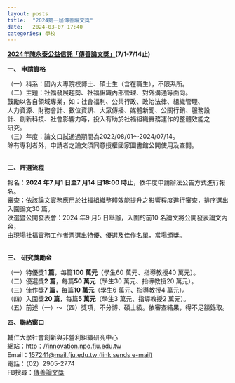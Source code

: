 ```yaml
---
layout: posts
title:  "2024第一屆傳善論文獎"
date:   2024-03-07 17:40
categories: 學校
---
```


**[2024年陳永泰公益信託「傳善論文獎」](https://www.auroratrust.org.tw/?page=news&id=20&aid=488#list)(7/1-7/14止)**

**一、 申請資格**

  
（一）科系：國內大專院校博士、碩士生（含在職生），不限系所。  
（二）主題：社福發展趨勢、社福組織內部管理、對外溝通等面向。  
鼓勵以各自領域專業，如：社會福利、公共行政、政治法律、組織管理、  
人力資源、財務會計、數位資訊、大眾傳播、媒體新聞、公關行銷、服務設  
計、創新科技、社會影響力等，投入有助於社福組織實務運作的整體效能之  
研究。  
（三）年度：論文口試通過期間為2022/08/01〜2024/07/14。  
除有專利者外，申請者之論文須同意授權國家圖書館公開使用及查閱。  
 

**二、評選流程**

  
報名：**2024 年7 月1 日至7 月14 日18:00 時止**，依年度申請辦法公告方式進行報名。  
審查：依該論文實務應用於社福組織整體效能提升之影響程度進行審查，排序選出  
入圍論文30 篇。  
決選暨公開發表會：2024 年9 月5 日舉辦，入圍的前10 名論文將公開發表論文內容，  
由現場社福實務工作者票選出特優、優選及佳作名單，當場頒獎。  
 

**三、 研究獎勵金**

  
（一）特優獎**1 篇**，每篇**100 萬元**（學生60 萬元、指導教授40 萬元）。  
（二）優選獎**2 篇**，每篇**50 萬元**（學生30 萬元、指導教授20 萬元）。  
（三）佳作獎**7 篇**，每篇**10 萬元**（學生6 萬元、指導教授4 萬元）。  
（四）入圍獎**20 篇**，每篇**5 萬元**（學生3 萬元、指導教授2 萬元）。  
（五）前述（一）〜（四）獎項，不分博、碩士級。依審查結果，得不足額錄取。

**四、聯絡窗口**

  
輔仁大學社會創新與非營利組織研究中心  
網站：http：//[innovation.npo.fju.edu.tw](http://innovation.npo.fju.edu.tw/)  
Email：[157241@mail.fju.edu.tw (link sends e-mail)](mailto:157241@mail.fju.edu.tw)  
電話：（02）2905-2774  
FB搜尋：[傳善論文獎](https://www.facebook.com/profile.php?id=61551192475179&locale=zh_TW)